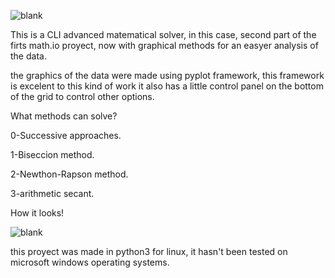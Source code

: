![blank](https://i.imgur.com/nQCxkab.png?1)

This is a CLI advanced matematical solver, in this case, second part of the firts math.io proyect, now with graphical
methods for an easyer analysis of the data.

the graphics of the data were made using pyplot framework, this framework is excelent to this kind of work
it also has a little control panel on the bottom of the grid to control other options.

What methods can solve?

0-Successive approaches.

1-Biseccion method.

2-Newthon-Rapson method.

3-arithmetic secant.


How it looks!

![blank](https://i.imgur.com/LQAu9FP.png?1)

this proyect was made in python3 for linux, it hasn't been tested on microsoft windows operating systems.
